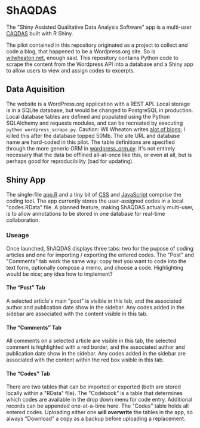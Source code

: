 # ShAQDAS

The "Shiny Assisted Qualitative Data Analysis Software" app is a
multi-user [CAQDAS] built with R Shiny.

The pilot contained in this repository originated as a project to
collect and code a blog, that happened to be a Wordpress.org site. So
is [wilwheaton.net], enough said. This repository contains Python code
to scrape the content from the Wordpress API into a database and a
Shiny app to allow users to view and assign codes to excerpts.

## Data Aquisition

The website is a WordPress.org application with a REST API. Local
storage is in a SQLite database, but would be changed to PostgreSQL in
production. Local database tables are defined and populated using the
Python SQLAlchemy and requests modules, and can be recreated by
executing `python wordpress_scrape.py`. Caution: Wil Wheaton writes
[alot of blogs]; I killed this after the database topped 50Mb. The
site URL and database name are hard-coded in this pilot. The table
definitions are specified through the more generic ORM in
[wordpress_orm.py](wordpress_orm.py). It's not entirely necessary that
the data be offlined all-at-once like this, or even at all, but is
perhaps good for reproducibility (bad for updating).

## Shiny App

The single-file [app.R](app.R) and a tiny bit of [CSS](app.css) and
[JavaScript](app.js) comprise the coding tool.  The app currently
stores the user-assigned codes in a local "codes.RData" file. A
planned feature, making ShAQDAS actually multi-user, is to allow
annotations to be stored in one database for real-time collaboration.

### Useage

Once launched, ShAQDAS displays three tabs: two for the pupose of
coding articles and one for importing / exporting the entered codes.
The "Post" and "Comments" tab work the same way: copy text you want to
code into the text form, optionally compose a memo, and choose a code.
Highlighting would be nice; any idea how to implement?

#### The “Post” Tab

A selected article's main "post" is visible in this tab, and the
associated author and publication date show in the sidebar. Any codes
added in the sidebar are associated with the content visible in this
tab.

#### The “Comments” Tab

All comments on a selected article are visible in this tab, the
selected comment is highlighted with a red border, and the associated
author and publication date show in the sidebar. Any codes added in
the sidebar are associated with the content within the red box visible
in this tab.

#### The “Codes” Tab

There are two tables that can be imported or exported (both are stored
locally within a "RData" file). The "Codebook" is a table that
determines which codes are available in the drop down menu for code
entry. Additional records can be appended one-at-a-time here. The
"Codes" table holds all entered codes. Uploading either one **will
overwrite** the tables in the app, so always "Download" a copy as a
backup before uploading a replacement.

[wilwheaton.net]: http://wilwheaton.net
[alot of blogs]: http://hyperboleandahalf.blogspot.com/2010/04/alot-is-better-than-you-at-everything.html
[CAQDAS]: https://en.wikipedia.org/wiki/Computer-assisted_qualitative_data_analysis_software

